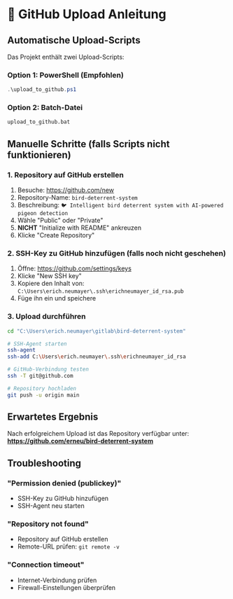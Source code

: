 # 🚀 GitHub Upload Anleitung

## Automatische Upload-Scripts

Das Projekt enthält zwei Upload-Scripts:

### Option 1: PowerShell (Empfohlen)
```powershell
.\upload_to_github.ps1
```

### Option 2: Batch-Datei
```cmd
upload_to_github.bat
```

## Manuelle Schritte (falls Scripts nicht funktionieren)

### 1. Repository auf GitHub erstellen
1. Besuche: https://github.com/new
2. Repository-Name: `bird-deterrent-system`
3. Beschreibung: `🐦 Intelligent bird deterrent system with AI-powered pigeon detection`
4. Wähle "Public" oder "Private"
5. **NICHT** "Initialize with README" ankreuzen
6. Klicke "Create Repository"

### 2. SSH-Key zu GitHub hinzufügen (falls noch nicht geschehen)
1. Öffne: https://github.com/settings/keys
2. Klicke "New SSH key"
3. Kopiere den Inhalt von: `C:\Users\erich.neumayer\.ssh\erichneumayer_id_rsa.pub`
4. Füge ihn ein und speichere

### 3. Upload durchführen
```bash
cd "C:\Users\erich.neumayer\gitlab\bird-deterrent-system"

# SSH-Agent starten
ssh-agent
ssh-add C:\Users\erich.neumayer\.ssh\erichneumayer_id_rsa

# GitHub-Verbindung testen
ssh -T git@github.com

# Repository hochladen
git push -u origin main
```

## Erwartetes Ergebnis

Nach erfolgreichem Upload ist das Repository verfügbar unter:
**https://github.com/erneu/bird-deterrent-system**

## Troubleshooting

### "Permission denied (publickey)"
- SSH-Key zu GitHub hinzufügen
- SSH-Agent neu starten

### "Repository not found"
- Repository auf GitHub erstellen
- Remote-URL prüfen: `git remote -v`

### "Connection timeout"
- Internet-Verbindung prüfen
- Firewall-Einstellungen überprüfen
